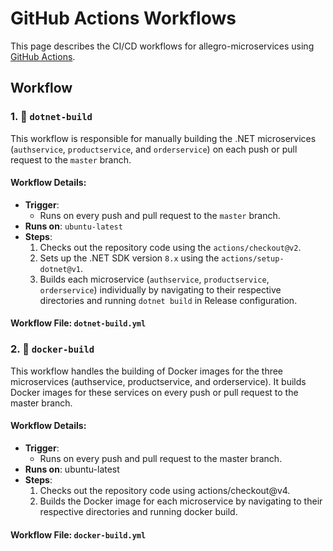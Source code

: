 # GitHub Actions Workflows

This page describes the CI/CD workflows for allegro-microservices using [GitHub Actions](https://github.com/mariuszsokolowski/allegro-microservices/actions).

## Workflow
### 1. 🔨 `dotnet-build`

This workflow is responsible for manually building the .NET microservices (`authservice`, `productservice`, and `orderservice`) on each push or pull request to the `master` branch. 

#### Workflow Details:
- **Trigger**: 
  - Runs on every push and pull request to the `master` branch.
- **Runs on**: `ubuntu-latest`
- **Steps**:
  1. Checks out the repository code using the `actions/checkout@v2`.
  2. Sets up the .NET SDK version `8.x` using the `actions/setup-dotnet@v1`.
  3. Builds each microservice (`authservice`, `productservice`, `orderservice`) individually by navigating to their respective directories and running `dotnet build` in Release configuration.

#### Workflow File: `dotnet-build.yml`

### 2. 🐋 `docker-build`

This workflow handles the building of Docker images for the three microservices (authservice, productservice, and orderservice). It builds Docker images for these services on every push or pull request to the master branch.
#### Workflow Details:
- **Trigger**:
  - Runs on every push and pull request to the master branch.
- **Runs on**: ubuntu-latest
- **Steps**:
  1. Checks out the repository code using actions/checkout@v4.
  2. Builds the Docker image for each microservice by navigating to their respective directories and running docker build.

#### Workflow File: `docker-build.yml`

